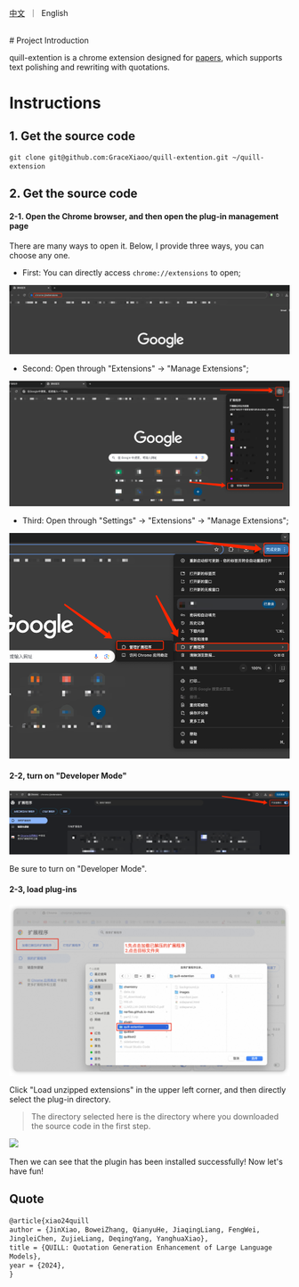 <p align="left">
    <a href="README_CN.md">中文</a>&nbsp ｜ &nbspEnglish&nbsp
</p>
<br>
# Project Introduction

quill-extention is a chrome extension designed for [papers](https://gracexiaoo.github.io/quill.github.io/), which supports text polishing and rewriting with quotations.

# Instructions

## 1. Get the source code

```
git clone git@github.com:GraceXiaoo/quill-extention.git ~/quill-extension
```

## 2. Get the source code

#### 2-1. Open the Chrome browser, and then open the **plug-in management page**

There are many ways to open it. Below, I provide three ways, you can choose any one.

- First: You can directly access `chrome://extensions` to open;

![](./images/open-chrome-setting1.png)

- Second: Open through "Extensions" -> "Manage Extensions";

![](./images/open-chrome-setting2.png)

- Third: Open through "Settings" -> "Extensions" -> "Manage Extensions";

![](./images/open-chrome-setting3.png)

#### 2-2, turn on "Developer Mode"

![](./images/enable-dev-mode.png)

Be sure to turn on "Developer Mode".

#### 2-3, load plug-ins

![](./images/load.png)

Click "Load unzipped extensions" in the upper left corner, and then directly select the plug-in directory.

> The directory selected here is the directory where you downloaded the source code in the first step.

![](./images/quill.png)

Then we can see that the plugin has been installed successfully! Now let's have fun!

## Quote
```
@article{xiao24quill
author = {JinXiao, BoweiZhang, QianyuHe, JiaqingLiang, FengWei, JingleiChen, ZujieLiang, DeqingYang, YanghuaXiao},
title = {QUILL: Quotation Generation Enhancement of Large Language Models},
year = {2024},
}
```
